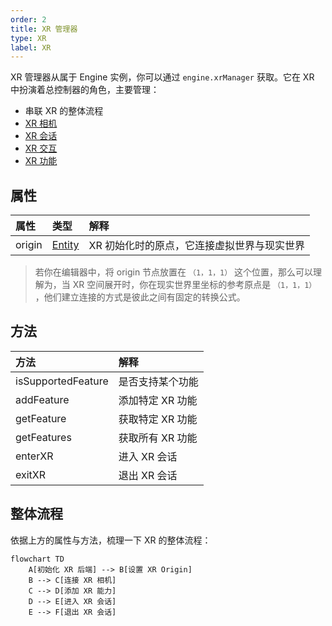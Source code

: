 ```yaml
---
order: 2
title: XR 管理器
type: XR
label: XR
---
```


XR 管理器从属于 Engine 实例，你可以通过 `engine.xrManager` 获取。它在 XR 中扮演着总控制器的角色，主要管理：

- 串联 XR 的整体流程
- [XR 相机](/docs/xr-camera)
- [XR 会话](/docs/xr-session)
- [XR 交互](/docs/xr-input)
- [XR 功能](/docs/xr-features)

## 属性

| 属性   | 类型                        | 解释                                        |
| :----- | :-------------------------- | :------------------------------------------ |
| origin | [Entity](/apis/core/#Entity) | XR 初始化时的原点，它连接虚拟世界与现实世界 |

> 若你在编辑器中，将 origin 节点放置在 `（1，1，1）` 这个位置，那么可以理解为，当 XR 空间展开时，你在现实世界里坐标的参考原点是 `（1，1，1）` ，他们建立连接的方式是彼此之间有固定的转换公式。

## 方法

| 方法               | 解释             |
| :----------------- | :--------------- |
| isSupportedFeature | 是否支持某个功能 |
| addFeature         | 添加特定 XR 功能 |
| getFeature         | 获取特定 XR 功能 |
| getFeatures        | 获取所有 XR 功能 |
| enterXR            | 进入 XR 会话     |
| exitXR             | 退出 XR 会话     |

## 整体流程

依据上方的属性与方法，梳理一下 XR 的整体流程：

```mermaid
flowchart TD
    A[初始化 XR 后端] --> B[设置 XR Origin]
    B --> C[连接 XR 相机]
    C --> D[添加 XR 能力]
    D --> E[进入 XR 会话]
    E --> F[退出 XR 会话]
```